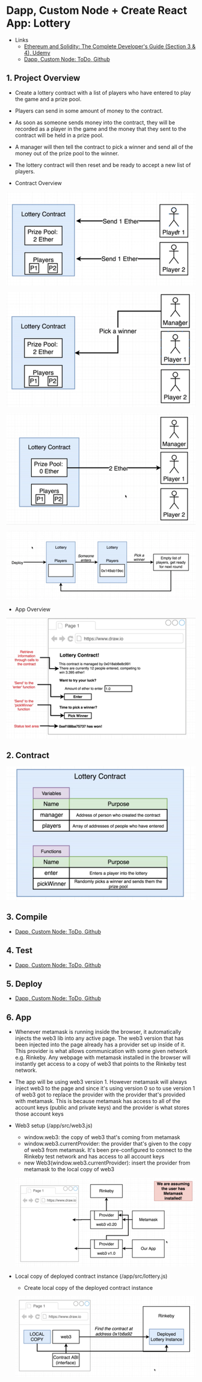 # Dapp, Custom Node + Create React App: Lottery

- Links
  - [Ethereum and Solidity: The Complete Developer's Guide (Section 3 & 4), Udemy](https://www.udemy.com/ethereum-and-solidity-the-complete-developers-guide/learn/v4/content)
  - [Dapp, Custom Node: ToDo, Github](https://github.com/liuziyi/Dapp-Node-ToDo)

## 1. Project Overview
  - Create a lottery contract with a list of players who have entered to play the game and a prize pool.
  - Players can send in some amount of money to the contract.
  - As soon as someone sends money into the contract, they will be recorded as a player in the game and the money that they sent to the contract will be held in a prize pool.
  - A manager will then tell the contract to pick a winner and send all of the money out of the prize pool to the winner.
  - The lottery contract will then reset and be ready to accept a new list of players.

  - Contract Overview

  ![](images/1-proj/lottery1.png)

  ![](images/1-proj/lottery2.png)

  ![](images/1-proj/lottery3.png)

  ![](images/1-proj/lottery4.png)

  - App Overview

  ![](images/1-proj/lottery5.png)

## 2. Contract

  ![](images/2-contract/contract.png)

## 3. Compile
  - [Dapp, Custom Node: ToDo, Github](https://github.com/liuziyi/Dapp-Node-ToDo)

## 4. Test
  - [Dapp, Custom Node: ToDo, Github](https://github.com/liuziyi/Dapp-Node-ToDo)

## 5. Deploy
  - [Dapp, Custom Node: ToDo, Github](https://github.com/liuziyi/Dapp-Node-ToDo)

## 6. App
  - Whenever metamask is running inside the browser, it automatically injects the web3 lib into any active page. The web3 version that has been injected into the page already has a provider set up inside of it. This provider is what allows communication with some given network e.g. Rinkeby. Any webpage with metamask installed in the browser will instantly get access to a copy of web3 that points to the Rinkeby test network.
  - The app will be using web3 version 1. However metamask will always inject web3 to the page and since it's using version 0 so to use version 1 of web3 got to replace the provider with the provider that's provided with metamask. This is because metamask has access to all of the account keys (public and private keys) and the provider is what stores those account keys

  - Web3 setup (/app/src/web3.js)
    - window.web3: the copy of web3 that's coming from metamask
    - window.web3.currentProvider: the provider that's given to the copy of web3 from metamask. It's been pre-configured to connect to the Rinkeby test network and has access to all account keys
    - new Web3(window.web3.currentProvider): insert the provider from metamask to the local copy of web3

    ![](images/6-app/web3-2.png)

  - Local copy of deployed contract instance (/app/src/lottery.js)
    - Create local copy of the deployed contract instance

    ![](images/6-app/local-copy.png)
